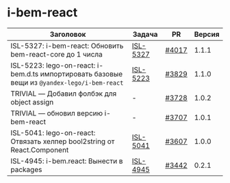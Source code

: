 # i-bem-react


| Заголовок | Задача | PR | Версия |
|--|--|--|--|
| ISL-5327: i-bem-react: Обновить bem-react-core до 1 числа | [ISL-5327](https://st.yandex-team.ru/ISL-5327) | [#4017](https://github.yandex-team.ru/lego/islands/pull/4017) | 1.1.1 |
| ISL-5223: lego-on-react: i-bem.d.ts импортировать базовые вещи из `@yandex-lego/i-bem-react` | [ISL-5223](https://st.yandex-team.ru/ISL-5223) | [#3829](https://github.yandex-team.ru/lego/islands/pull/3829) | 1.1.0 |
| TRIVIAL — Добавил фолбэк для object assign | - | [#3728](https://github.yandex-team.ru/lego/islands/pull/3728) | 1.0.2 |
| TRIVIAL — обновил версию i-bem-react | - | [#3707](https://github.yandex-team.ru/lego/islands/pull/3707) | 1.0.1 |
| ISL-5041: lego-on-react: Отвязать хелпер bool2string от React.Component | [ISL-5041](https://st.yandex-team.ru/ISL-5041) | [#3607](https://github.yandex-team.ru/lego/islands/pull/3607) | 1.0.0 |
| ISL-4945: i-bem.react: Вынести в packages | [ISL-4945](https://st.yandex-team.ru/ISL-4945) | [#3442](https://github.yandex-team.ru/lego/islands/pull/3442) | 0.2.1 |
